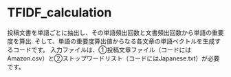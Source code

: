 # TFIDF_calculation
投稿文書を単語ごとに抽出し、その単語頻出回数と文書頻出回数から単語の重要度を算出.
そして、単語の重要度算出値からなる各文章の単語ベクトルを生成するコードです。
入力ファイルは、①投稿文章ファイル（コードにはAmazon.csv）と②ストップワードリスト（コードにはJapanese.txt）が必要です。

